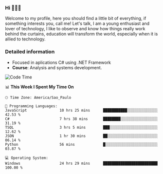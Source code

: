 


### Hi 🙋🏽‍♂️

Welcome to my profile, here you should find a little bit of everything, if something interests you, call me! Let's talk,
I am a young enthusiast and lover of technology, I like to observe and know how things really work behind the curtains, 
education will transform the world, especially when it is allied to technology.

### Detailed information
* Focused in aplications C# using .NET Framework
* **Course**: Analysis and systems development.

<!--START_SECTION:waka-->
![Code Time](http://img.shields.io/badge/Code%20Time-415%20hrs%2048%20mins-blue)

📊 **This Week I Spent My Time On** 

```text
🕑︎ Time Zone: America/Sao_Paulo

💬 Programming Languages: 
JavaScript               10 hrs 25 mins      ███████████░░░░░░░░░░░░░░   42.53 % 
C#                       7 hrs 38 mins       ████████░░░░░░░░░░░░░░░░░   31.19 % 
TSQL                     3 hrs 5 mins        ███░░░░░░░░░░░░░░░░░░░░░░   12.62 % 
JSON                     1 hr 30 mins        ██░░░░░░░░░░░░░░░░░░░░░░░   06.14 % 
Python                   56 mins             █░░░░░░░░░░░░░░░░░░░░░░░░   03.87 % 

💻 Operating System: 
Windows                  24 hrs 29 mins      █████████████████████████   100.00 % 
```


<!--END_SECTION:waka-->


